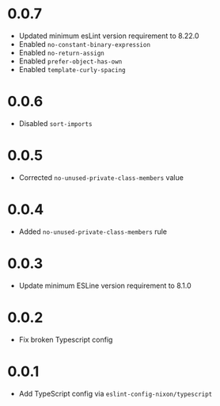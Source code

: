 # 0.0.7

- Updated minimum esLint version requirement to 8.22.0
- Enabled `no-constant-binary-expression`
- Enabled `no-return-assign`
- Enabled `prefer-object-has-own`
- Enabled `template-curly-spacing`

# 0.0.6

- Disabled `sort-imports`

# 0.0.5

- Corrected `no-unused-private-class-members` value

# 0.0.4

- Added `no-unused-private-class-members` rule

# 0.0.3

- Update minimum ESLine version requirement to 8.1.0

# 0.0.2

- Fix broken Typescript config

# 0.0.1

- Add TypeScript config via `eslint-config-nixon/typescript`